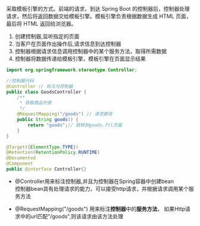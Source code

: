 采取模板引擎的方式。前端的请求，到达 Spring Boot 的控制器后，控制器处理请求，然后将返回数据交给模板引擎。模板引擎负责根据数据生成 HTML 页面，最后将 HTML 返回给浏览器。   
1. 创建控制器,监听指定的页面  
2. 当客户在页面作出操作后,请求信息到达控制器 
3. 控制器根据请求信息调用控制器中的某个服务方法，取得所需数据
4. 控制器将数据传递给模板引擎，模板引擎在页面显示结果

```java
import org.springframework.stereotype.Controller;

//控制器代码
@Controller // 标注为控制器
public class GoodsController {
    /**
     * 获取商品列表
     */
    @RequestMapping("/goods") // 请求路径
    public String goods() {
        return "goods";// 跳转到goods.ftl页面
    }
}
```
```java
@Target({ElementType.TYPE})
@Retention(RetentionPolicy.RUNTIME)
@Documented
@Component
public @interface Controller{}  
```
* @Controller用来标注控制器,并且为控制器在Spring容器中创建bean  
  控制器bean具有处理请求的能力，可以接受http请求，并根据请求调用某个服务方法
  

* @RequestMapping("/goods") 用来标注**控制器**中的**服务方法**， 如果Http请求中的url匹配"/goods",则该请求由该方法处理  